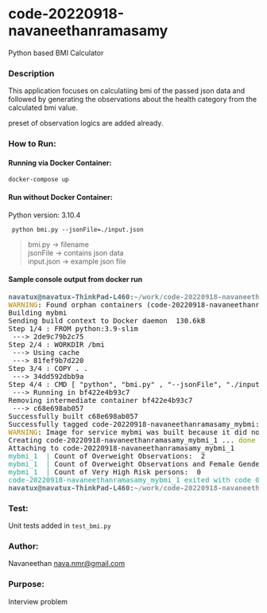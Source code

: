 # code-20220918-navaneethanramasamy
Python based BMI Calculator

### Description

This application focuses on calculatiing bmi of the passed json data and followed by generating the observations about the health category from the calculated bmi value.

preset of observation logics are added already.

### How to Run:

#### Running via Docker Container:
`docker-compose up`

#### Run without Docker Container:

Python version: 3.10.4

` python bmi.py --jsonFile=./input.json`

> bmi.py -> filename   
> jsonFile -> contains json data   
> input.json -> example json file   

#### Sample console output from docker run
<pre><font color="#586E75"><b>navatux@navatux-ThinkPad-L460</b></font>:<font color="#839496"><b>~/work/code-20220918-navaneethanramasamy</b></font>$ docker-compose up
<font color="#B58900">WARNING</font>: Found orphan containers (code-20220918-navaneethanramasamy_bmi_1) for this project. If you removed or renamed this service in your compose file, you can run this command with the --remove-orphans flag to clean it up.
Building mybmi
Sending build context to Docker daemon  130.6kB
Step 1/4 : FROM python:3.9-slim
 ---&gt; 2de9c79b2c75
Step 2/4 : WORKDIR /bmi
 ---&gt; Using cache
 ---&gt; 81fef9b7d220
Step 3/4 : COPY . .
 ---&gt; 34dd592dbb9a
Step 4/4 : CMD [ &quot;python&quot;, &quot;bmi.py&quot; , &quot;--jsonFile&quot;, &quot;./input.json&quot;]
 ---&gt; Running in bf422e4b93c7
Removing intermediate container bf422e4b93c7
 ---&gt; c68e698ab057
Successfully built c68e698ab057
Successfully tagged code-20220918-navaneethanramasamy_mybmi:latest
<font color="#B58900">WARNING</font>: Image for service mybmi was built because it did not already exist. To rebuild this image you must use `docker-compose build` or `docker-compose up --build`.
Creating code-20220918-navaneethanramasamy_mybmi_1 ... <font color="#859900">done</font>
Attaching to code-20220918-navaneethanramasamy_mybmi_1
<font color="#2AA198">mybmi_1  |</font> Count of Overweight Observations:  2
<font color="#2AA198">mybmi_1  |</font> Count of Overweight Observations and Female Gender:  2
<font color="#2AA198">mybmi_1  |</font> Count of Very High Risk persons:  0
<font color="#2AA198">code-20220918-navaneethanramasamy_mybmi_1 exited with code 0</font>
<font color="#586E75"><b>navatux@navatux-ThinkPad-L460</b></font>:<font color="#839496"><b>~/work/code-20220918-navaneethanramasamy</b></font>$ 
</pre>

### Test:

Unit tests added in `test_bmi.py`

### Author:
Navaneethan <nava.nmr@gmail.com>

### Purpose:
Interview problem
